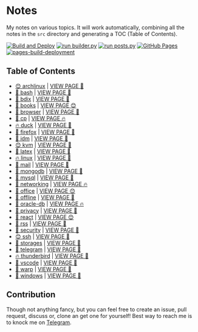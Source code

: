 # Notes

My notes on various topics. It will work automatically, combining all the notes in the `src` directory and generating a TOC (Table of Contents).

[![Build and Deploy](https://github.com/SharafatKarim/notes/actions/workflows/action.yml/badge.svg)](https://github.com/SharafatKarim/notes/actions/workflows/action.yml)
[![run builder.py](https://github.com/SharafatKarim/notes/actions/workflows/action.yml/badge.svg)](https://github.com/SharafatKarim/notes/actions/workflows/action.yml)
[![run posts.py](https://github.com/SharafatKarim/notes/actions/workflows/posts.yml/badge.svg)](https://github.com/SharafatKarim/notes/actions/workflows/posts.yml)
[![GitHub Pages](https://github.com/SharafatKarim/notes/actions/workflows/gh-pages.yml/badge.svg)](https://github.com/SharafatKarim/notes/actions/workflows/gh-pages.yml)
[![pages-build-deployment](https://github.com/SharafatKarim/notes/actions/workflows/pages/pages-build-deployment/badge.svg)](https://github.com/SharafatKarim/notes/actions/workflows/pages/pages-build-deployment)


## Table of Contents

- [😊 archlinux](src/archlinux.md) | <a href='https://sharafat.is-a.dev/notes/archlinux' target='_blank'>VIEW PAGE 🌟</a>
- [🤖 bash](src/bash.md) | <a href='https://sharafat.is-a.dev/notes/bash' target='_blank'>VIEW PAGE 🚀</a>
- [🌟 bdix](src/bdix.md) | <a href='https://sharafat.is-a.dev/notes/bdix' target='_blank'>VIEW PAGE 🌟</a>
- [🚀 books](src/books.md) | <a href='https://sharafat.is-a.dev/notes/books' target='_blank'>VIEW PAGE 😊</a>
- [🌈 browser](src/browser.md) | <a href='https://sharafat.is-a.dev/notes/browser' target='_blank'>VIEW PAGE 🎉</a>
- [🚀 cp](src/cp.md) | <a href='https://sharafat.is-a.dev/notes/cp' target='_blank'>VIEW PAGE 🔥</a>
- [🔥 duck](src/duck.md) | <a href='https://sharafat.is-a.dev/notes/duck' target='_blank'>VIEW PAGE 🍕</a>
- [🌈 firefox](src/firefox.md) | <a href='https://sharafat.is-a.dev/notes/firefox' target='_blank'>VIEW PAGE 🤖</a>
- [🌈 idm](src/idm.md) | <a href='https://sharafat.is-a.dev/notes/idm' target='_blank'>VIEW PAGE 🌈</a>
- [😊 kvm](src/kvm.md) | <a href='https://sharafat.is-a.dev/notes/kvm' target='_blank'>VIEW PAGE 🎸</a>
- [🍕 latex](src/latex.md) | <a href='https://sharafat.is-a.dev/notes/latex' target='_blank'>VIEW PAGE 🤖</a>
- [🔥 linux](src/linux.md) | <a href='https://sharafat.is-a.dev/notes/linux' target='_blank'>VIEW PAGE 🎉</a>
- [🤖 mail](src/mail.md) | <a href='https://sharafat.is-a.dev/notes/mail' target='_blank'>VIEW PAGE 🚀</a>
- [🎸 mongodb](src/mongodb.md) | <a href='https://sharafat.is-a.dev/notes/mongodb' target='_blank'>VIEW PAGE 🌈</a>
- [🌟 mysql](src/mysql.md) | <a href='https://sharafat.is-a.dev/notes/mysql' target='_blank'>VIEW PAGE 🎸</a>
- [👾 networking](src/networking.md) | <a href='https://sharafat.is-a.dev/notes/networking' target='_blank'>VIEW PAGE 🔥</a>
- [🍕 office](src/office.md) | <a href='https://sharafat.is-a.dev/notes/office' target='_blank'>VIEW PAGE 😊</a>
- [👾 offline](src/offline.md) | <a href='https://sharafat.is-a.dev/notes/offline' target='_blank'>VIEW PAGE 🎉</a>
- [🌟 oracle-db](src/oracle-db.md) | <a href='https://sharafat.is-a.dev/notes/oracle-db' target='_blank'>VIEW PAGE 🔥</a>
- [🚀 privacy](src/privacy.md) | <a href='https://sharafat.is-a.dev/notes/privacy' target='_blank'>VIEW PAGE 👾</a>
- [🌈 react](src/react.md) | <a href='https://sharafat.is-a.dev/notes/react' target='_blank'>VIEW PAGE 😊</a>
- [🎉 rss](src/rss.md) | <a href='https://sharafat.is-a.dev/notes/rss' target='_blank'>VIEW PAGE 🤖</a>
- [🌟 security](src/security.md) | <a href='https://sharafat.is-a.dev/notes/security' target='_blank'>VIEW PAGE 🚀</a>
- [😊 ssh](src/ssh.md) | <a href='https://sharafat.is-a.dev/notes/ssh' target='_blank'>VIEW PAGE 🍕</a>
- [🍕 storages](src/storages.md) | <a href='https://sharafat.is-a.dev/notes/storages' target='_blank'>VIEW PAGE 🚀</a>
- [🌈 telegram](src/telegram.md) | <a href='https://sharafat.is-a.dev/notes/telegram' target='_blank'>VIEW PAGE 🍕</a>
- [🔥 thunderbird](src/thunderbird.md) | <a href='https://sharafat.is-a.dev/notes/thunderbird' target='_blank'>VIEW PAGE 🎉</a>
- [🌈 vscode](src/vscode.md) | <a href='https://sharafat.is-a.dev/notes/vscode' target='_blank'>VIEW PAGE 🌈</a>
- [👾 warp](src/warp.md) | <a href='https://sharafat.is-a.dev/notes/warp' target='_blank'>VIEW PAGE 🎸</a>
- [🎉 windows](src/windows.md) | <a href='https://sharafat.is-a.dev/notes/windows' target='_blank'>VIEW PAGE 🤖</a>

## Contribution

Though not anything fancy, but you can feel free to create an issue, pull request, discuss or, clone an get one for yourself!
Best way to reach me is to knock me on [Telegram](https://t.me/SharafatKarim).

